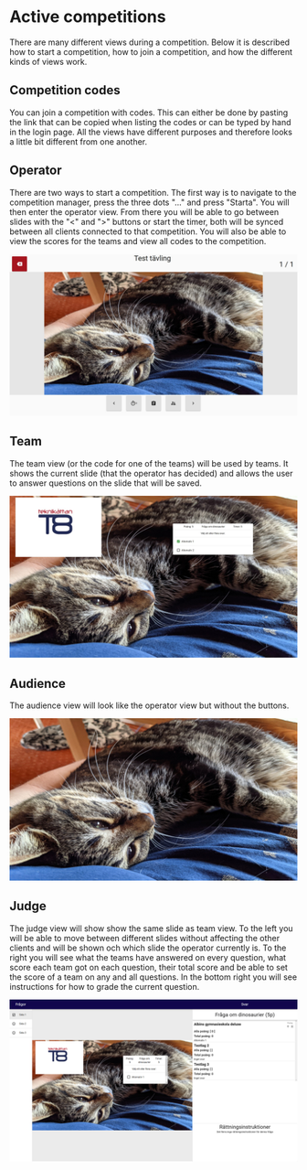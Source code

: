 [comment]: # "Why is this file named 'presentation' but the main headline is 'Active competitions'?"

# Active competitions

There are many different views during a competition.
Below it is described how to start a competition, how to join a competition, and how the different kinds of views work.

## Competition codes

You can join a competition with codes.
This can either be done by pasting the link that can be copied when listing the codes or can be typed by hand in the login page.
All the views have different purposes and therefore looks a little bit different from one another.

## Operator

There are two ways to start a competition.
The first way is to navigate to the competition manager, press the three dots "..." and press "Starta".
You will then enter the operator view.
From there you will be able to go between slides with the "<" and ">" buttons or start the timer, both will be synced between all clients connected to that competition.
You will also be able to view the scores for the teams and view all codes to the competition.

![Operator view](../_static/operator.jpg)

## Team

[comment]: # 'What is meant with "(or the code for one of the teams)"? Doesnt a team have to log in using a code?'

The team view (or the code for one of the teams) will be used by teams.
It shows the current slide (that the operator has decided) and allows the user to answer questions on the slide that will be saved.

![Team view](../_static/team.jpg)

## Audience

The audience view will look like the operator view but without the buttons.

![Audience view](../_static/audience.jpg)

## Judge

[comment]: # 'Update image to show that the current slide is highlighted.'

The judge view will show show the same slide as team view.
To the left you will be able to move between different slides without affecting the other clients and will be shown och which slide the operator currently is.
To the right you will see what the teams have answered on every question, what score each team got on each question, their total score and be able to set the score of a team on any and all questions.
In the bottom right you will see instructions for how to grade the current question.

![Judge view](../_static/judge.png)
